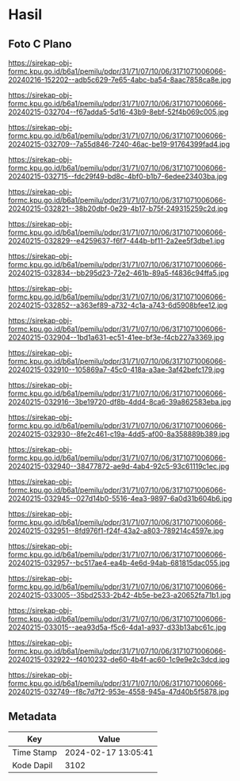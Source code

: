 # Hasil

## Foto C Plano

https://sirekap-obj-formc.kpu.go.id/b6a1/pemilu/pdpr/31/71/07/10/06/3171071006066-20240216-152202--adb5c629-7e65-4abc-ba54-8aac7858ca8e.jpg

https://sirekap-obj-formc.kpu.go.id/b6a1/pemilu/pdpr/31/71/07/10/06/3171071006066-20240215-032704--f67adda5-5d16-43b9-8ebf-52f4b069c005.jpg

https://sirekap-obj-formc.kpu.go.id/b6a1/pemilu/pdpr/31/71/07/10/06/3171071006066-20240215-032709--7a55d846-7240-46ac-be19-91764399fad4.jpg

https://sirekap-obj-formc.kpu.go.id/b6a1/pemilu/pdpr/31/71/07/10/06/3171071006066-20240215-032715--fdc29f49-bd8c-4bf0-b1b7-6edee23403ba.jpg

https://sirekap-obj-formc.kpu.go.id/b6a1/pemilu/pdpr/31/71/07/10/06/3171071006066-20240215-032821--38b20dbf-0e29-4b17-b75f-249315259c2d.jpg

https://sirekap-obj-formc.kpu.go.id/b6a1/pemilu/pdpr/31/71/07/10/06/3171071006066-20240215-032829--e4259637-f6f7-444b-bf11-2a2ee5f3dbe1.jpg

https://sirekap-obj-formc.kpu.go.id/b6a1/pemilu/pdpr/31/71/07/10/06/3171071006066-20240215-032834--bb295d23-72e2-461b-89a5-f4836c94ffa5.jpg

https://sirekap-obj-formc.kpu.go.id/b6a1/pemilu/pdpr/31/71/07/10/06/3171071006066-20240215-032852--a363ef89-a732-4c1a-a743-6d5908bfee12.jpg

https://sirekap-obj-formc.kpu.go.id/b6a1/pemilu/pdpr/31/71/07/10/06/3171071006066-20240215-032904--1bd1a631-ec51-41ee-bf3e-f4cb227a3369.jpg

https://sirekap-obj-formc.kpu.go.id/b6a1/pemilu/pdpr/31/71/07/10/06/3171071006066-20240215-032910--105869a7-45c0-418a-a3ae-3af42befc179.jpg

https://sirekap-obj-formc.kpu.go.id/b6a1/pemilu/pdpr/31/71/07/10/06/3171071006066-20240215-032916--3be19720-df8b-4dd4-8ca6-39a862583eba.jpg

https://sirekap-obj-formc.kpu.go.id/b6a1/pemilu/pdpr/31/71/07/10/06/3171071006066-20240215-032930--8fe2c461-c19a-4dd5-af00-8a358889b389.jpg

https://sirekap-obj-formc.kpu.go.id/b6a1/pemilu/pdpr/31/71/07/10/06/3171071006066-20240215-032940--38477872-ae9d-4ab4-92c5-93c61119c1ec.jpg

https://sirekap-obj-formc.kpu.go.id/b6a1/pemilu/pdpr/31/71/07/10/06/3171071006066-20240215-032945--027d14b0-5516-4ea3-9897-6a0d31b604b6.jpg

https://sirekap-obj-formc.kpu.go.id/b6a1/pemilu/pdpr/31/71/07/10/06/3171071006066-20240215-032951--8fd976f1-f24f-43a2-a803-789214c4597e.jpg

https://sirekap-obj-formc.kpu.go.id/b6a1/pemilu/pdpr/31/71/07/10/06/3171071006066-20240215-032957--bc517ae4-ea4b-4e6d-94ab-681815dac055.jpg

https://sirekap-obj-formc.kpu.go.id/b6a1/pemilu/pdpr/31/71/07/10/06/3171071006066-20240215-033005--35bd2533-2b42-4b5e-be23-a20652fa71b1.jpg

https://sirekap-obj-formc.kpu.go.id/b6a1/pemilu/pdpr/31/71/07/10/06/3171071006066-20240215-033015--aea93d5a-f5c6-4da1-a937-d33b13abc61c.jpg

https://sirekap-obj-formc.kpu.go.id/b6a1/pemilu/pdpr/31/71/07/10/06/3171071006066-20240215-032922--f4010232-de60-4b4f-ac60-1c9e9e2c3dcd.jpg

https://sirekap-obj-formc.kpu.go.id/b6a1/pemilu/pdpr/31/71/07/10/06/3171071006066-20240215-032749--f8c7d7f2-953e-4558-945a-47d40b5f5878.jpg


## Metadata

| Key        | Value               |
| ---------- | ------------------- |
| Time Stamp | 2024-02-17 13:05:41 |
| Kode Dapil | 3102                |



